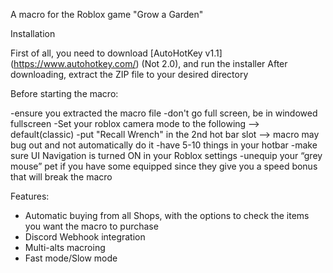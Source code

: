 A macro for the Roblox game "Grow a Garden"

Installation

First of all, you need to download [AutoHotKey v1.1] (https://www.autohotkey.com/) (Not 2.0), and run the installer
After downloading, extract the ZIP file to your desired directory

Before starting the macro:

-ensure you extracted the macro file
-don't go full screen, be in windowed fullscreen
-Set your roblox camera mode to the following --> default(classic)
-put "Recall Wrench" in the 2nd hot bar slot --> macro may bug out and not automatically do it
-have 5-10 things in your hotbar
-make sure UI Navigation is turned ON in your Roblox settings
-unequip your “grey mouse” pet if you have some equipped since they give you a speed bonus that will break the macro

Features:

- Automatic buying from all Shops, with the options to check the items you want the macro to purchase
- Discord Webhook integration
- Multi-alts macroing
- Fast mode/Slow mode
